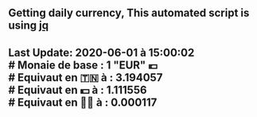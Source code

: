 ## Getting daily currency, This automated script is using [jq](https://stedolan.github.io/jq/)
## Last Update:  2020-06-01 à 15:00:02 </br># Monaie de base : 1 "EUR" 💶 </br> # Equivaut en 🇹🇳 à :  3.194057 </br> # Equivaut en 💵 à : 1.111556</br> # Equivaut en 🐱‍💻 à :  0.000117

